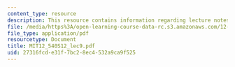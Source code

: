 ```yaml
---
content_type: resource
description: This resource contains information regarding lecture notes.
file: /media/https%3A/open-learning-course-data-rc.s3.amazonaws.com/12-540-principles-of-the-global-positioning-system-spring-2012/27316fcde31f7bc28ec4532a9ca9f525_MIT12_540S12_lec9.pdf
file_type: application/pdf
resourcetype: Document
title: MIT12_540S12_lec9.pdf
uid: 27316fcd-e31f-7bc2-8ec4-532a9ca9f525
---
```

